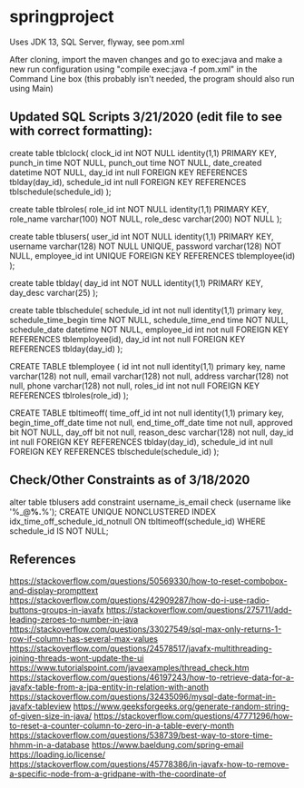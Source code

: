 # springproject
Uses JDK 13, SQL Server, flyway, see pom.xml

After cloning, import the maven changes and go to exec:java and make a new run configuration using 
"compile exec:java -f pom.xml" in the Command Line box (this probably isn't needed, the program should also run using Main)

## Updated SQL Scripts 3/21/2020 (edit file to see with correct formatting):

create table tblclock(
  	clock_id int NOT NULL identity(1,1) PRIMARY KEY,
    punch_in time NOT NULL,
  	punch_out time NOT NULL,
  	date_created datetime NOT NULL,
  	day_id int null FOREIGN KEY REFERENCES tblday(day_id),
  	schedule_id int null FOREIGN KEY REFERENCES tblschedule(schedule_id)
  );

create table tblroles(
    role_id int NOT NULL identity(1,1) PRIMARY KEY,
    role_name varchar(100) NOT NULL,
    role_desc varchar(200) NOT NULL
);

create table tblusers(
    user_id int NOT NULL identity(1,1) PRIMARY KEY,
    username varchar(128) NOT NULL UNIQUE,
    password varchar(128) NOT NULL,
    employee_id int UNIQUE FOREIGN KEY REFERENCES tblemployee(id)
);

create table tblday(
    day_id int NOT NULL identity(1,1) PRIMARY KEY,
    day_desc varchar(25)
);

create table tblschedule(
	schedule_id int not null identity(1,1) primary key,
    schedule_time_begin time NOT NULL,
    schedule_time_end time NOT NULL,
    schedule_date datetime NOT NULL,
	employee_id int not null FOREIGN KEY REFERENCES tblemployee(id),
    day_id int not null FOREIGN KEY REFERENCES tblday(day_id)
);


CREATE TABLE tblemployee (
	id int not null identity(1,1) primary key,
	name varchar(128) not null,
	email varchar(128) not null,
	address varchar(128) not null,
	phone varchar(128) not null,
	roles_id int not null FOREIGN KEY REFERENCES tblroles(role_id)
);

CREATE TABLE tbltimeoff(
	time_off_id int not null identity(1,1) primary key,
	begin_time_off_date time not null,
	end_time_off_date time not null,
	approved bit NOT NULL,
	day_off bit not null,
	reason_desc varchar(128) not null,
	day_id int null FOREIGN KEY REFERENCES tblday(day_id),
	schedule_id int null FOREIGN KEY REFERENCES tblschedule(schedule_id)
);

## Check/Other Constraints as of 3/18/2020
alter table tblusers add constraint username_is_email check (username like '%_@__%.__%');
CREATE UNIQUE NONCLUSTERED INDEX idx_time_off_schedule_id_notnull
ON tbltimeoff(schedule_id)
WHERE schedule_id IS NOT NULL;

## References
https://stackoverflow.com/questions/50569330/how-to-reset-combobox-and-display-prompttext
https://stackoverflow.com/questions/42909287/how-do-i-use-radio-buttons-groups-in-javafx
https://stackoverflow.com/questions/275711/add-leading-zeroes-to-number-in-java
https://stackoverflow.com/questions/33027549/sql-max-only-returns-1-row-if-column-has-several-max-values
https://stackoverflow.com/questions/24578517/javafx-multithreading-joining-threads-wont-update-the-ui
https://www.tutorialspoint.com/javaexamples/thread_check.htm
https://stackoverflow.com/questions/46197243/how-to-retrieve-data-for-a-javafx-table-from-a-jpa-entity-in-relation-with-anoth
https://stackoverflow.com/questions/32435096/mysql-date-format-in-javafx-tableview
https://www.geeksforgeeks.org/generate-random-string-of-given-size-in-java/
https://stackoverflow.com/questions/47771296/how-to-reset-a-counter-column-to-zero-in-a-table-every-month
https://stackoverflow.com/questions/538739/best-way-to-store-time-hhmm-in-a-database
https://www.baeldung.com/spring-email
https://loading.io/license/
https://stackoverflow.com/questions/45778386/in-javafx-how-to-remove-a-specific-node-from-a-gridpane-with-the-coordinate-of
